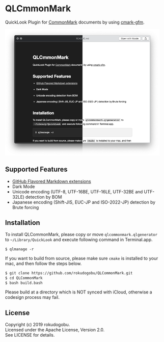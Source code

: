 # QLCmmonMark

QuickLook Plugin for [CommonMark](https://commonmark.org) documents by using [cmark-gfm](https://github.com/github/cmark-gfm).

![screenshot](https://github.com/rokudogobu/QLCommonMark/blob/images/darklight.png?raw=true)

## Supported Features

- [GitHub Flavored Markdown extensions](https://github.github.com/gfm/)
- Dark Mode
- Unicode encoding (UTF-8, UTF-16BE, UTF-16LE, UTF-32BE and UTF-32LE) detection by BOM
- Japanese encoding (Shift-JIS, EUC-JP and ISO-2022-JP) detection by Brute forcing

## Installation

To install QLCommonMark, please copy or move `qlcommonmark.qlgenerator` to `~/Library/QuickLook` and execute following command in Terminal.app.
    
    $ qlmanage -r

If you want to build from source, please make sure `cmake` is installed to your mac, and then follow the steps below.

    $ git clone https://github.com/rokudogobu/QLCommonMark.git
    $ cd QLCommonMark
    $ bash build.bash

Please build at a directory which is NOT synced with iCloud, otherwise a codesign process may fail.

## License

Copyright (c) 2019 rokudogobu.  
Licensed under the Apache License, Version 2.0.  
See LICENSE for details.
